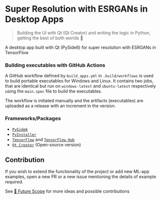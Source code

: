 # Super Resolution with ESRGANs in Desktop Apps
> Building the UI with Qt (Qt Creator) and writing the
> logic in Python, getting the best of both worlds 💪

A desktop app built with Qt (PySide6) for super resolution with ESRGANs in TensorFlow

### Building executables with GitHub Actions

A GitHub workflow defined by `build_apps.yml` in `.build/workflows` is
used to build portable executables for Windows and Linux. It contains two jobs, that are 
identical but run on `windows-latest` and `ubuntu-latest` respectively using 
the `main.spec` file to build the executables.

The workflow is initiated manually and the artifacts (executables) are uploaded 
as a release with an increment in the version.

### Frameworks/Packages

- [`PySide6`](https://doc.qt.io/qtforpython/) 
- [`PyInstaller`](https://pyinstaller.org/en/stable/index.html)
- [`TensorFlow`](https://www.tensorflow.org) and [`TensorFlow Hub`](https://www.tensorflow.org/hub)
- [`Qt Creator`](https://www.qt.io/product/development-tools) (Open-source version)

## Contribution

If you wish to extend the functionality of the project or add new ML-app examples,
open a new PR or a new issue mentioning the details of example required.

See [🚀 Future Scope](https://github.com/shubham0204/TF_ESRGAN_Desktop_App/discussions/1) 
for more ideas and possible contributions